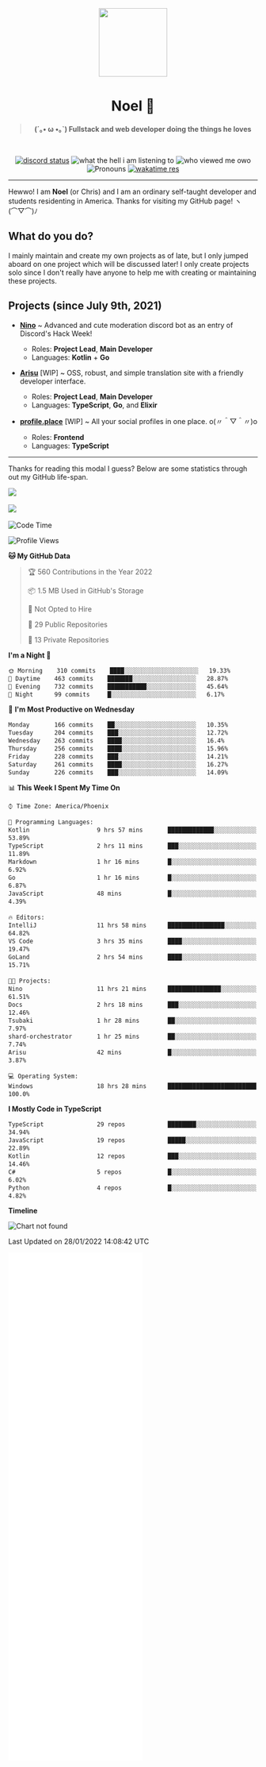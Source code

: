 <div align='center'>
  <div align='center'>
    <img
      src='https://cdn.floofy.dev/art/icons/icon_cinnamonserval.png'
      width='138'
      height='138'
    />
  </div>
  <h1>Noel 🐾</h1>
  <blockquote><strong>(´｡• ω •｡`) Fullstack and web developer doing the things he loves</strong></blockquote>

  <br />

  <a href='https://discord.com/users/280158289667555328' target='_blank'><img alt="discord status" src="https://dev.discordprofiles.me/badge/status/280158289667555328" /></a>
  <img alt="what the hell i am listening to" src="https://dev.discordprofiles.me/badge/spotify/280158289667555328" />
  <img alt="who viewed me owo" src="https://komarev.com/ghpvc/?username=auguwu" />
  <img alt='Pronouns' src='https://img.shields.io/endpoint?url=https://pronoundb.org/shields/6004d014406af11e4593a013' />
  <a href="https://wakatime.com/@auguwu" target='_blank'>
    <img alt='wakatime res' src='https://wakatime.com/badge/user/89736485-42ec-4c0f-a2f3-481db74514dc.svg' />
  </a>
</div>

<hr />

Hewwo! I am **Noel** (or Chris) and I am an ordinary self-taught developer and students residenting in America. Thanks for visiting my GitHub page! ヽ(⌒▽⌒)ﾉ

## What do you do?
I mainly maintain and create my own projects as of late, but I only jumped aboard on one project which will be discussed later! I only create projects
solo since I don't really have anyone to help me with creating or maintaining these projects.

## Projects (since July 9th, 2021)
- [**Nino**](https://nino.sh) ~ Advanced and cute moderation discord bot as an entry of Discord's Hack Week!
  - Roles: **Project Lead**, **Main Developer**
  - Languages: **Kotlin** + **Go**

- [**Arisu**](https://arisu.land) [WIP] ~ OSS, robust, and simple translation site with a friendly developer interface.
  - Roles: **Project Lead**, **Main Developer**
  - Languages: **TypeScript**, **Go**, and **Elixir**

- [**profile.place**](https://profile.place) [WIP] ~ All your social profiles in one place. o(〃＾▽＾〃)o
  - Roles: **Frontend**
  - Languages: **TypeScript**

---

Thanks for reading this modal I guess? Below are some statistics through out my GitHub life-span.

![](https://github-readme-stats.vercel.app/api?username=auguwu&count_private=true&show_icons=true&theme=gruvbox)

![](https://github-readme-stats.vercel.app/api/top-langs/?username=auguwu&layout=compact&theme=gruvbox)

<!--START_SECTION:waka-->
![Code Time](http://img.shields.io/badge/Code%20Time-2%2C672%20hrs%2054%20mins-blue)

![Profile Views](http://img.shields.io/badge/Profile%20Views-16-blue)

**🐱 My GitHub Data** 

> 🏆 560 Contributions in the Year 2022
 > 
> 📦 1.5 MB Used in GitHub's Storage 
 > 
> 🚫 Not Opted to Hire
 > 
> 📜 29 Public Repositories 
 > 
> 🔑 13 Private Repositories  
 > 
**I'm a Night 🦉** 

```text
🌞 Morning    310 commits    ████░░░░░░░░░░░░░░░░░░░░░   19.33% 
🌆 Daytime    463 commits    ███████░░░░░░░░░░░░░░░░░░   28.87% 
🌃 Evening    732 commits    ███████████░░░░░░░░░░░░░░   45.64% 
🌙 Night      99 commits     █░░░░░░░░░░░░░░░░░░░░░░░░   6.17%

```
📅 **I'm Most Productive on Wednesday** 

```text
Monday       166 commits    ██░░░░░░░░░░░░░░░░░░░░░░░   10.35% 
Tuesday      204 commits    ███░░░░░░░░░░░░░░░░░░░░░░   12.72% 
Wednesday    263 commits    ████░░░░░░░░░░░░░░░░░░░░░   16.4% 
Thursday     256 commits    ████░░░░░░░░░░░░░░░░░░░░░   15.96% 
Friday       228 commits    ███░░░░░░░░░░░░░░░░░░░░░░   14.21% 
Saturday     261 commits    ████░░░░░░░░░░░░░░░░░░░░░   16.27% 
Sunday       226 commits    ███░░░░░░░░░░░░░░░░░░░░░░   14.09%

```


📊 **This Week I Spent My Time On** 

```text
⌚︎ Time Zone: America/Phoenix

💬 Programming Languages: 
Kotlin                   9 hrs 57 mins       █████████████░░░░░░░░░░░░   53.89% 
TypeScript               2 hrs 11 mins       ███░░░░░░░░░░░░░░░░░░░░░░   11.89% 
Markdown                 1 hr 16 mins        █░░░░░░░░░░░░░░░░░░░░░░░░   6.92% 
Go                       1 hr 16 mins        █░░░░░░░░░░░░░░░░░░░░░░░░   6.87% 
JavaScript               48 mins             █░░░░░░░░░░░░░░░░░░░░░░░░   4.39%

🔥 Editors: 
IntelliJ                 11 hrs 58 mins      ████████████████░░░░░░░░░   64.82% 
VS Code                  3 hrs 35 mins       ████░░░░░░░░░░░░░░░░░░░░░   19.47% 
GoLand                   2 hrs 54 mins       ████░░░░░░░░░░░░░░░░░░░░░   15.71%

🐱‍💻 Projects: 
Nino                     11 hrs 21 mins      ███████████████░░░░░░░░░░   61.51% 
Docs                     2 hrs 18 mins       ███░░░░░░░░░░░░░░░░░░░░░░   12.46% 
Tsubaki                  1 hr 28 mins        ██░░░░░░░░░░░░░░░░░░░░░░░   7.97% 
shard-orchestrator       1 hr 25 mins        ██░░░░░░░░░░░░░░░░░░░░░░░   7.74% 
Arisu                    42 mins             █░░░░░░░░░░░░░░░░░░░░░░░░   3.87%

💻 Operating System: 
Windows                  18 hrs 28 mins      █████████████████████████   100.0%

```

**I Mostly Code in TypeScript** 

```text
TypeScript               29 repos            ████████░░░░░░░░░░░░░░░░░   34.94% 
JavaScript               19 repos            █████░░░░░░░░░░░░░░░░░░░░   22.89% 
Kotlin                   12 repos            ███░░░░░░░░░░░░░░░░░░░░░░   14.46% 
C#                       5 repos             █░░░░░░░░░░░░░░░░░░░░░░░░   6.02% 
Python                   4 repos             █░░░░░░░░░░░░░░░░░░░░░░░░   4.82%

```


**Timeline**

![Chart not found](https://raw.githubusercontent.com/auguwu/auguwu/master/charts/bar_graph.png) 


 Last Updated on 28/01/2022 14:08:42 UTC
<!--END_SECTION:waka-->

![](./github-metrics.svg)
